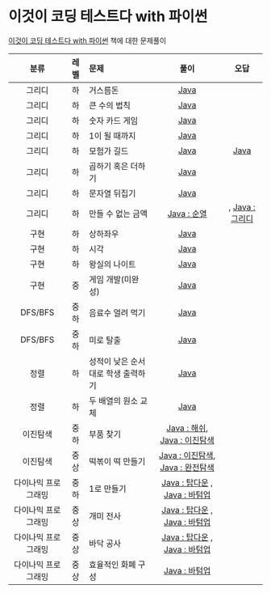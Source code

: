 # 이것이 코딩 테스트다 with 파이썬

[이것이 코딩 테스트다 with 파이썬](https://github.com/ndb796/python-for-coding-test) 책에 대한 문제풀이

|분류|레벨|문제|풀이|오답|
|:---:|:---:|:---|:---:|:---:|
|그리디|하|거스름돈|[Java](https://github.com/steven0301/Python-For-Coding-Test/blob/master/java-correct/change.java)||
|그리디|하|큰 수의 법칙|[Java](https://github.com/steven0301/Python-For-Coding-Test/blob/master/java-correct/large_number.java)||
|그리디|하|숫자 카드 게임|[Java](https://github.com/steven0301/Python-For-Coding-Test/blob/master/java-correct/card.java)||
|그리디|하|1이 될 때까지|[Java](https://github.com/steven0301/Python-For-Coding-Test/blob/master/java-correct/make_one.java)||
|그리디|하|모험가 길드|[Java](https://github.com/steven0301/Python-For-Coding-Test/blob/master/java-correct/adventurer.java)|[Java](https://github.com/steven0301/Python-For-Coding-Test/blob/master/java-wrong/adventurer.java)|
|그리디|하|곱하기 혹은 더하기|[Java](https://github.com/steven0301/Python-For-Coding-Test/blob/master/java-correct/multiple_or_add.java)||
|그리디|하|문자열 뒤집기|[Java](https://github.com/steven0301/Python-For-Coding-Test/blob/master/java-correct/letter_change.java)||
|그리디|하|만들 수 없는 금액|[Java : 순열](https://github.com/steven0301/Python-For-Coding-Test/blob/master/java-correct/unmakable_figure_permutation.java)|, [Java : 그리디](https://github.com/steven0301/Python-For-Coding-Test/blob/master/java-correct/unmakable_figure_greedy.java)||
|구현|하|상하좌우|[Java](https://github.com/steven0301/Python-For-Coding-Test/blob/master/java-correct/up_down_left_right.java)||
|구현|하|시각|[Java](https://github.com/steven0301/Python-For-Coding-Test/blob/master/java-correct/time.java)||
|구현|하|왕실의 나이트|[Java](https://github.com/steven0301/Python-For-Coding-Test/blob/master/java-correct/knight.java)||
|구현|중|게임 개발(미완성)|[Java](https://github.com/steven0301/Python-For-Coding-Test/blob/master/java-correct/game_develop.java)||
|DFS/BFS|중하|음료수 얼려 먹기|[Java](https://github.com/steven0301/Python-For-Coding-Test/blob/master/java-correct/iced_beverage.java)||
|DFS/BFS|중하|미로 탈출|[Java](https://github.com/steven0301/Python-For-Coding-Test/blob/master/java-correct/maze.java)||
|정렬|하|성적이 낮은 순서대로 학생 출력하기|[Java](https://github.com/steven0301/Python-For-Coding-Test/blob/master/java-correct/score.java)||
|정렬|하|두 배열의 원소 교체|[Java](https://github.com/steven0301/Python-For-Coding-Test/blob/master/java-correct/replace.java)||
|이진탐색|중하|부품 찾기|[Java : 해쉬](https://github.com/steven0301/Python-For-Coding-Test/blob/master/java-correct/search_part_hashset.java), [Java : 이진탐색](https://github.com/steven0301/Python-For-Coding-Test/blob/master/java-correct/search_part_binary_search.java)||
|이진탐색|중상|떡볶이 떡 만들기|[Java : 이진탐색](https://github.com/steven0301/Python-For-Coding-Test/blob/master/java-correct/tteokbokki_binary_search.java), [Java : 완전탐색](https://github.com/steven0301/Python-For-Coding-Test/blob/master/java-correct/tteokbokki.java)||
|다이나믹 프로그래밍|중하|1로 만들기|[Java : 탑다운](https://github.com/steven0301/Python-For-Coding-Test/blob/master/java-correct/dp_make_one_topdown.java) , [Java : 바텀업](https://github.com/steven0301/Python-For-Coding-Test/blob/master/java-correct/dp_make_one_bottomup.java)||
|다이나믹 프로그래밍|중상|개미 전사|[Java : 탑다운](https://github.com/steven0301/Python-For-Coding-Test/blob/master/java-correct/ant_warrior_topdown.java) , [Java : 바텀업](https://github.com/steven0301/Python-For-Coding-Test/blob/master/java-correct/ant_warrior_bottomup.java)||
|다이나믹 프로그래밍|중상|바닥 공사|[Java : 탑다운](https://github.com/steven0301/Python-For-Coding-Test/blob/master/java-correct/floor_work_topdown.java) , [Java : 바텀업](https://github.com/steven0301/Python-For-Coding-Test/blob/master/java-correct/floor_work_bottomup.java)||
|다이나믹 프로그래밍|중상|효율적인 화폐 구성|[Java : 바텀업](https://github.com/steven0301/Python-For-Coding-Test/blob/master/java-correct/efficient_currency.java)||